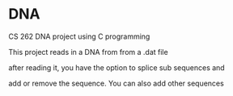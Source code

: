 # DNA
CS 262 DNA project using C programming

This project reads in a DNA from from a .dat file

after reading it, you have the option to splice sub sequences and

add or remove the sequence. You can also add other sequences
